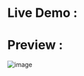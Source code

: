# Live Demo :


# Preview :
![image](https://github.com/Bannu-Royals/QUIZ-APP/assets/119747146/81f076b1-66a4-4579-a8b9-30ad8357ce31)
